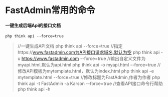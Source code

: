 # FastAdmin常用的命令

#### 一键生成后端Api的接口文档
```
php think api --force=true
```
>//一键生成API文档
php think api --force=true
//指定https://www.fastadmin.com为API接口请求域名,默认为空
php think api -u https://www.fastadmin.com --force=true
//输出自定义文件为myapi.html,默认为api.html
php think api -o myapi.html --force=true
//修改API模板为mytemplate.html，默认为index.html
php think api -e mytemplate.html --force=true
//修改标题为FastAdmin,作者为作者
php think api -t FastAdmin -a Karson --force=true
//查看API接口命令行帮助
php think api -h